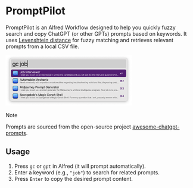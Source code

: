 # PromptPilot

PromptPilot is an Alfred Workflow designed to help you quickly fuzzy search and copy ChatGPT (or other GPTs) prompts based on keywords. It uses [Levenshtein distance](https://en.wikipedia.org/wiki/Levenshtein_distance) for fuzzy matching and retrieves relevant prompts from a local CSV file.

<img src="./assets/preview.png" alt="preview" style="zoom:33%;" />

> [!NOTE]
> Prompts are sourced from the open-source project [awesome-chatgpt-prompts](https://github.com/f/awesome-chatgpt-prompts).

## Usage
1. Press `gc` or `gpt` in Alfred (it will prompt automatically).
1. Enter a keyword (e.g., `"job"`) to search for related prompts.
1. Press `Enter` to copy the desired prompt content.